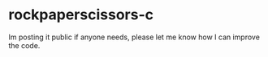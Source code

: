 # rockpaperscissors-c
Im posting it public if anyone needs, please let me know how I can improve the code.
